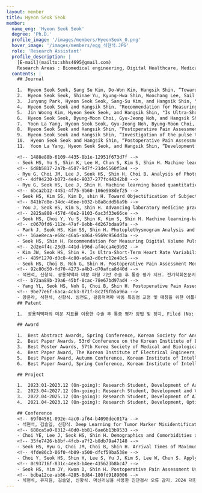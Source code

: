 ```yaml
---
layout: member
title: Hyeon Seok Seok
member:
  name_eng: 'Hyeon Seok Seok'
  degree: 'Ph.D.'
  profile_image: '/images/members/HyeonSeok_0.png'
  hover_image: '/images/members/egg_석현석.JPG'
  role: 'Research Assistant'
  profile_description: |
    [E-mail](mailto:shhs4695@gmail.com)
    Research Areas : Biomedical engineering, Digital Healthcare, Medical AI
  contents: |
    ## Journal

    1.  Hyeon Seok Seok, Sang Su Kim, Do-Won Kim, Hangsik Shin, “Toward Objectification of Subjective Chronic Pain based on Implicit Response in Biosignals,” IEEE Transactions on Biomedical Engineering, 2024.
    2.  Hyeon Seok Seok, Shinae Yu, Kyung-Hwa Shin, Woochang Lee, Sail Chun, Sollip Kim, Hangsik Shin, “Machine learning-based sample misidentification error detection in clinical laboratory tests: A retrospective multicenter study,” Clinical Chemistry, 70(10), 1256-1267, 2024.
    3.  Junyung Park, Hyeon Seok Seok, Sang-Su Kim, and Hangsik Shin, "Photoplethysmogram Analysis and Applications: An Integrative Review," Frontiers in Physiology, 12, pp.1-23, 2022
    4.  Hyeon Seok Seok and Hangsik Shin, "Recommendation for Measuring Digital Volume Pulse in a Mobile Application: for Healthy Normal Subject," IEEE ACCESS, 9, pp. 69335-69345, 2021
    5.  Jin Woong Kim, Hyeon Seok Seok, and Hangsik Shin, "Is Ultra-Short-Term Heart Rate Variability Valid in Non-static Conditions?," Frontiers in Physiology, 12, pp. 596060, 2021
    6.  Hyeon Seok Seok, Byung-Moon Choi, Gyu-Jeong Noh, and Hangsik Shin, “Postoperative Pain Assessment Model Based on Pulse Contour Characteristics Analysis,” IEEE Journal of Biomedical and Health Informatics, 23(6), 2317-2324, 2019
    7.  Yoon La Yang, Hyeon Seok Seok, Gyu-Jeong Noh, Byung-Moon Choi, and Hangsik Shin, “Postoperative pain assessment index based on Photoplethysmography,” Frontiers in Physiology, 9, 1199, 2018.
    8.  Hyeon Seok Seok and Hangsik Shin, “Postoperative Pain Assessment Features Based on Derivative Photoplethysmogram,” The Transaction of Korean Institute of Electrical Engineering (KIEE), 68(10), 1258-1266, 2019
    9.  Hyeon Seok Seok and Hangsik Shin, “Investigation of the pulse to pulse interval and amplitude variation of photoplethymogram as a pain assessment parameter during anesthesia,” Journal of the Korean Institute of Intelligent Systems (KIIS), 28(4), 328-334, 2018
    10.  Hyeon Seok Seok and Hangsik Shin, “Postoperative Pain Assessment based on Derivative Waveform of Photoplethysmogram,” The Transaction of Korean Institute of Electrical Engineering (KIEE), 67(7), 962-968, 2018
    11.  Yoon La Yang, Hyeon Seok Seok, and Hangsik Shin, “Development of an application for correction and arrangement of pulse features of ECG and PPG,” Journal of the Korean Institute of Intelligent Systems (KIIS), 27(6), 566-572, 2017

    <!-- 1488e88b-6109-4435-8b1e-12951f673d7f -->
    - Seok HS, Yu S, Shin K, Lee W, Chun S, Kim S, Shin H. Machine learning-based sample misidentification error detection in clinical laboratory tests: A retrospective multicenter study. Clinical Chemistry. 2024 Aug; 70(10):1256-1267; IF:7.1@2023JIF; RA-2024-00423853, 2024IP0001.
    <!-- 6d8b5817-2a7b-4507-9d7f-21de5560f5a4 -->
    - Ryu G, Choi JM, Lee J, Seok HS, Shin H, Choi B. Analysis of Photoplethysmography-Based Surgical Pain Severity Assessment Markers. Journal of Electrical Engineering & Technology. 2024 Aug; 19(6):3665-3674; IF:1.6@2023JIF; 2021-0100, KCT0005840.
    <!-- 4df94230-b073-4e4c-9037-277fc44342b8 -->
    - Ryu G, Seok HS, Lee J, Shin H. Machine learning based quantitative pain assessment for the perioperative period. npj Digital Medicine. 2025 Jan; 8(1):53; IF:12.4@2023JIF; HR20C0026, HI22C1668, RS-2024-00335644.
    <!-- 6bca2b12-4451-4f75-9b60-106e908def25 -->
    - Seok HS, Kim SS, Kim D, shin H. Toward Objectification of Subjective Chronic Pain Based on Implicit Response in Biosignals. IEEE Transactions on Biomedical Engineering. 2025 Jan; 72(1):337-345; IF:4.4@2023JIF; HI22C1668, 2023IP0133.
    <!-- 841b7d8e-34dc-46ee-b032-b8a8cdd56a9b -->
    - You J, Seok HS, Kim S, shin H. Advancing laboratory medicine practice with machine learning: swift yet exact. Annals of Laboratory Medicine. 2024 Nov; 45(1):22-35; IF:4@2023JIF; RS-2024-00335644, 2024IP0001.
    <!-- 2825a808-457d-40e2-9103-6ac3f33e66ce -->
    - Seok HS, Choi Y, Yu S, Shin K, Kim S, Shin H. Machine learning-based delta check method for detecting misidentification errors in tumor marker tests. Clinical Chemistry and Laboratory Medicine. 2023 Dec; 62(7):1421-1432; IF:6.8@2022JIF; HR20C0026, 2023IP0003-1.
    <!-- c0670fd6-112e-47af-8ebb-4d267bdaa9fa -->
    - Park J, Seok HS, Kim SS, Shin H. Photoplethysmogram Analysis and Applications: An Integrative Review. Frontiers in Physiology. 2022 Mar; IF:4.566@2020JIF; 2018R1D1A3B07046442, HI21C0011.
    <!-- 16ae8eca-e68c-46a5-a864-9569c956dd3a -->
    - Seok HS, Shin H. Recommendation for Measuring Digital Volume Pulse in Mobile Application: For Healthy Normal Subject. IEEE Access. 2021 May; IF:3.745@2019JIF; 2016M3A9F1941328, 2018R1D1A3B07046442.
    <!-- 2d2e4f4c-23d3-441d-b96d-af4cca4e3b92 -->
    - Kim JW, Seok HS, Shin H. Is Ultra-Short-Term Heart Rate Variability Valid in Non-static Conditions?. Frontiers in Physiology. 2021 Mar; 12(596060):; IF:3.367@2019JIF; 2018R1A4A1025704, 2018R1D1A3B07046442.
    <!-- 489f1270-d0c8-4c80-a6a3-d0cfc12e48c5 -->
    - Seok HS, Choi B, Noh G, Shin H. Postoperative Pain Assessment Model Based on Pulse Contour Characteristics Analysis. IEEE Journal of Biomedical and Health Informatics. 2019 Nov; 23(6):2317-2324; IF:4.217@2018JIF; 2018R1A4A1025704, 2016M3A9F1941328.
    <!-- 92c80d50-fd70-4273-a4b3-d70afca8d40d -->
    - 석현석, 신항식. 광용적맥파 미분 파형 기반 수술 후 통증 평가 지표. 전기학회논문지. 2019 10; 68(10):1258-1266; NRF-2018R1A4A1025704, NRF-2018R1D1A3B07046442.
    <!-- b72aa89b-39a6-45bf-8cac-78e67bd97ad4 -->
    - Yang YL, Seok HS, Noh G, Choi B, Shin H. Postoperative Pain Assessment Indices Based on Photoplethysmography Waveform Analysis. Frontiers in Physiology. 2018 Aug; IF:3.394@2017JIF; 2015R1C1A1A02036535, 2016M3A9F1941328.
    <!-- 9be77e6f-6aca-4cb3-871f-8c2f9fb5a96a -->
    - 양윤라, 석현석, 신항식. 심전도, 광용적맥파 박동 특징점 교정 및 매칭을 위한 어플리케이션 개발. 한국지능시스템학회 논문지. 2017 12; 27(6):556-572; 2015R1C1A1A02036535.
    ## Patent

    1.  광용적맥파의 미분 지표를 이용한 수술 후 통증 평가 방법 및 장치, Filed (No: KR1020200066975, Date: 2020/06/03), Published (No: KR1020210150063, Date: 2021/12/10), Granted (No: KR102361725, Date: 2022/02/07)

    ## Award

    1.  Best Abstract Awards, Spring Conference, Korean Society for Anesthetic Pharmacology, 2023
    2.  Best Paper Awards, 53rd Conference on the Korean Institute of Electrical Engineering (KIEE), 2022
    3.  Best Poster Awards, 57th Korea Society of Medical and Biological Engineering Spring Conference 2021 (KOSOMBE), 2021
    4.  Best Paper Award, The Korean Institute of Electrical Engineers (KIEE), 2020
    5.  Best Paper Award, Autumn Conference, Korean Institute of Intelligent Systems (KIIS), 2017
    6.  Best Paper Award, Spring Conference, Korean Institute of Intelligent Systems (KIIS), 2017

    ## Project

    1.  2023.01-2023.12 (On-going): Research Student, Development of Autoverification Algorithm for Laboratory Results Using Artificial Intelligence, Asan Medical Center, South Korea
    2.  2023.04-2027.12 (On-going): Research Student, Development and Validation of M3DT for Electroceuticals and Wearable Bio-Signal Medical Device, Ministry of Food and Drug Safety, South Korea
    3.  2022.04-2025.12 (On-going): Research Student, Development of AI Software as a Medical Device for Management of Full-Cycle of Atrial Fibrillation Based on Cardiac Digital Twin, Korea Government Skills and Techniques (the Ministry of Science and ICT, the Ministry of Trade, the Ministry of Health & Welfare, the Ministry of Food and Drug Safety), South Korea
    4.  2021.04-2023.12 (On-going): Research Student, Development, Optimization, and Clinical Verification of Software for Early Diagnosis and Prognosis of Atrial Fibrillation Integrating Gene, Electrocardiogram, and Clinical Information Based on Artificial Intelligence, Ministry of Health and Welfare (MOHW), South Korea

    ## Conference
    <!-- 69f04561-092e-4ac0-af64-b4090dec017a -->
    - 석현석, 김솔잎, 신항식. Deep Learning for Tumor Marker Misidentification Error Detection: inter-center model performance comparison. 대한의용생체공학회 2023년도 제62회 추계학술대회 및 IBEC 2023. 2023. 11. 9-11; 고려대학교 하나스퀘어; 2023..
    <!-- 688ca5a0-8312-40d0-bb81-6ae6b13b9533 -->
    - Choi YE, Lee J, Seok HS, Shin H. Demographics and Comorbidities as an Atrial Fibrillation Risk Factor: a Retrospective Study in Koreans. EMBC 2024. 2024 Jul 15-19; Orlando, USA; 2024.
    <!-- 35fe7426-b8bf-4fcb-a7f2-b8db79a47148 -->
    - Seok HS, Ryu G, Choi JM, Choi B, Shin H. Arrival Times of Maximum Pain and Pain Suppression After Acute Pain Stimulation in Surgical Procedure. 45th Annual International Conference of the IEEE Engineering in Medicine and Biology Society. 2023 Jul 24-27; Sydney International Convention Centre (ICC); 2023.
    <!-- 4fde86c3-06f0-4b09-a500-dfcf59ba538e -->
    - Choi Y, Seok HS, Shin H, Lee S, Yu J, Kim S, Lee W, Chun S. Applying Machine Learning for Result Verification: Analysis of Five Tumor Markers. Cherry Blossom Symposium 2024 (CBS 2024) The 13th International Conference of Clinical Laboratory Automation. 2024 Mar 20-22; The-K Hotel, Seoul, Korea; 2024.
    <!-- 0c93716f-831c-4ee3-b4ee-415623b8bc47 -->
    - Seok HS, Yim JY, Kwon D, Shin H. Postoperative Pain Assessment Using Convolutional Neural Network. 41st Annual International Conference of the IEEE Engineering in Medicine and Biology Society(EMBC'19). 2019 Oct 24-27; Berlin, Germany; 2019.
    <!-- bdba12ce-ab86-4285-8d84-180fd9189006 -->
    - 석현석, 유지원, 김솔잎, 신항식. 머신러닝을 사용한 진단검사 오류 감지. 2024 대한전기학회 제55회 하계학술대회. 2024. 7. 10-13; 제주국제컨벤션센터(ICC제주); 2024.
---
```


